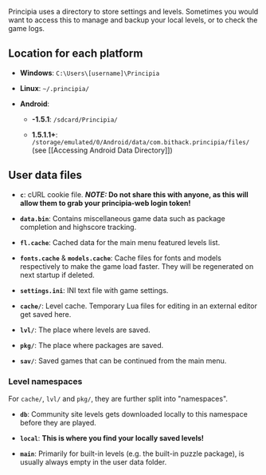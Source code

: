 Principia uses a directory to store settings and levels. Sometimes you would want to access this to manage and backup your local levels, or to check the game logs.

## Location for each platform
- **Windows**: `C:\Users\[username]\Principia`

- **Linux**: `~/.principia/`

- **Android**:

    - **-1.5.1**: `/sdcard/Principia/`

    - **1.5.1.1+**: `/storage/emulated/0/Android/data/com.bithack.principia/files/` (see [[Accessing Android Data Directory]])

## User data files
- **`c`**: cURL cookie file. ***NOTE:* Do not share this with anyone, as this will allow them to grab your principia-web login token!**

- **`data.bin`**: Contains miscellaneous game data such as package completion and highscore tracking.

- **`fl.cache`**: Cached data for the main menu featured levels list.

- **`fonts.cache`** & **`models.cache`**: Cache files for fonts and models respectively to make the game load faster. They will be regenerated on next startup if deleted.

- **`settings.ini`**: INI text file with game settings.

- **`cache/`**: Level cache. Temporary Lua files for editing in an external editor get saved here.

- **`lvl/`**: The place where levels are saved.

- **`pkg/`**: The place where packages are saved.

- **`sav/`**: Saved games that can be continued from the main menu.

### Level namespaces
For `cache/`, `lvl/` and `pkg/`, they are further split into "namespaces".

- **`db`**: Community site levels gets downloaded locally to this namespace before they are played.

- **`local`**: **This is where you find your locally saved levels!**

- **`main`**: Primarily for built-in levels (e.g. the built-in puzzle package), is usually always empty in the user data folder.